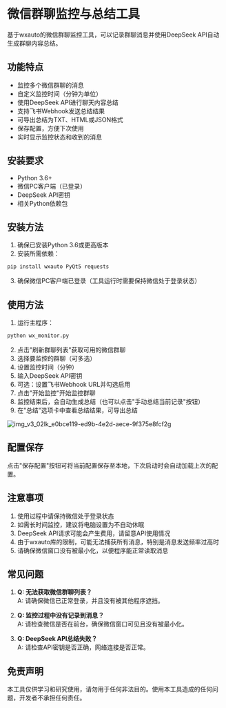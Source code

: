 # 微信群聊监控与总结工具

基于wxauto的微信群聊监控工具，可以记录群聊消息并使用DeepSeek API自动生成群聊内容总结。

## 功能特点

- 监控多个微信群聊的消息
- 自定义监控时间（分钟为单位）
- 使用DeepSeek API进行聊天内容总结
- 支持飞书Webhook发送总结结果
- 可导出总结为TXT、HTML或JSON格式
- 保存配置，方便下次使用
- 实时显示监控状态和收到的消息

## 安装要求

- Python 3.6+
- 微信PC客户端（已登录）
- DeepSeek API密钥
- 相关Python依赖包

## 安装方法

1. 确保已安装Python 3.6或更高版本
2. 安装所需依赖：

```bash
pip install wxauto PyQt5 requests
```

3. 确保微信PC客户端已登录（工具运行时需要保持微信处于登录状态）

## 使用方法

1. 运行主程序：

```bash
python wx_monitor.py
```

2. 点击"刷新群聊列表"获取可用的微信群聊
3. 选择要监控的群聊（可多选）
4. 设置监控时间（分钟）
5. 输入DeepSeek API密钥
6. 可选：设置飞书Webhook URL并勾选启用
7. 点击"开始监控"开始监控群聊
8. 监控结束后，会自动生成总结（也可以点击"手动总结当前记录"按钮）
9. 在"总结"选项卡中查看总结结果，可导出总结

![img_v3_02lk_e0bce119-ed9b-4e2d-aece-9f375e8fcf2g](https://github.com/user-attachments/assets/70fde9e4-b8c0-48c6-9c16-3d84a75c7d0d)


## 配置保存

点击"保存配置"按钮可将当前配置保存至本地，下次启动时会自动加载上次的配置。

## 注意事项

1. 使用过程中请保持微信处于登录状态
2. 如需长时间监控，建议将电脑设置为不自动休眠
3. DeepSeek API请求可能会产生费用，请留意API使用情况
4. 由于wxauto库的限制，可能无法捕获所有消息，特别是消息发送频率过高时
5. 请确保微信窗口没有被最小化，以便程序能正常读取消息

## 常见问题

1. **Q: 无法获取微信群聊列表？**  
   A: 请确保微信已正常登录，并且没有被其他程序遮挡。

2. **Q: 监控过程中没有记录到消息？**  
   A: 请检查微信是否在前台，确保微信窗口可见且没有被最小化。

3. **Q: DeepSeek API总结失败？**  
   A: 请检查API密钥是否正确，网络连接是否正常。

## 免责声明

本工具仅供学习和研究使用，请勿用于任何非法目的。使用本工具造成的任何问题，开发者不承担任何责任。 
